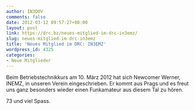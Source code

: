 ```yaml
---
author: IN3DOV
comments: false
date: 2012-03-12 09:57:27+00:00
layout: post
link: https://drc.bz/neues-mitglied-im-drc-in3emz/
slug: neues-mitglied-im-drc-in3emz
title: 'Neues Mitglied im DRC: IN3EMZ'
wordpress_id: 4325
categories:
- Neue Mitglieder
---
```


Beim Betriebstechnikkurs am 10. März 2012 hat sich Newcomer Werner, INEMZ, in unseren Verein eingeschrieben. Er kommt aus Prags und es freut uns ganz besonders wieder einen Funkamateur aus diesem Tal zu hören. 

73 und viel Spass.
